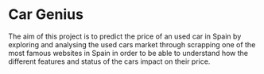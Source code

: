 # Car Genius
The aim of this project is to predict the price of an used car in Spain by exploring and analysing the used cars market through scrapping one of the most famous websites in Spain in order to be able to understand how the different features and status of the cars impact on their price. 
